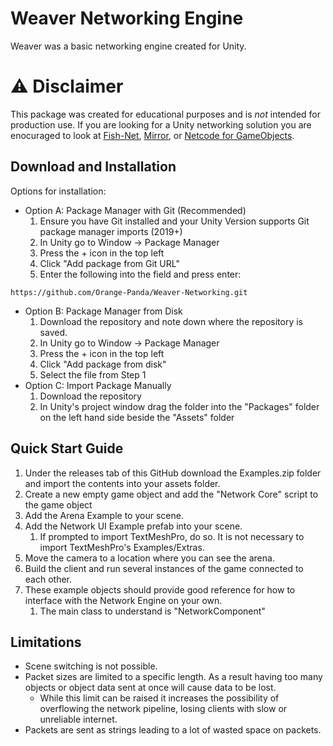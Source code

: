 # Weaver Networking Engine
Weaver was a basic networking engine created for Unity. 

# ⚠️ Disclaimer
This package was created for educational purposes and is *not* intended for production use. If you are looking for a Unity networking solution you are enocuraged to look at [Fish-Net](https://fish-networking.gitbook.io/docs/), [Mirror](https://mirror-networking.gitbook.io/docs/), or [Netcode for GameObjects](https://docs-multiplayer.unity3d.com/netcode/current/about/).

## Download and Installation
Options for installation:
- Option A: Package Manager with Git (Recommended)
	1. Ensure you have Git installed and your Unity Version supports Git package manager imports (2019+)
	2. In Unity go to Window -> Package Manager
	3. Press the + icon in the top left
	4. Click "Add package from Git URL"
	5. Enter the following into the field and press enter: 
```
https://github.com/Orange-Panda/Weaver-Networking.git
```
- Option B: Package Manager from Disk
	1. Download the repository and note down where the repository is saved.
	2. In Unity go to Window -> Package Manager
	3. Press the + icon in the top left
	4. Click "Add package from disk"
	5. Select the file from Step 1
- Option C: Import Package Manually
	1. Download the repository
	2. In Unity's project window drag the folder into the "Packages" folder on the left hand side beside the "Assets" folder

## Quick Start Guide
1. Under the releases tab of this GitHub download the Examples.zip folder and import the contents into your assets folder.
2. Create a new empty game object and add the "Network Core" script to the game object
3. Add the Arena Example to your scene.
4. Add the Network UI Example prefab into your scene.
	1. If prompted to import TextMeshPro, do so. It is not necessary to import TextMeshPro's Examples/Extras.
5. Move the camera to a location where you can see the arena.
6. Build the client and run several instances of the game connected to each other.
7. These example objects should provide good reference for how to interface with the Network Engine on your own.
	1. The main class to understand is "NetworkComponent"

## Limitations
* Scene switching is not possible.
* Packet sizes are limited to a specific length. As a result having too many objects or object data sent at once will cause data to be lost. 
	* While this limit can be raised it increases the possibility of overflowing the network pipeline, losing clients with slow or unreliable internet.
* Packets are sent as strings leading to a lot of wasted space on packets.
